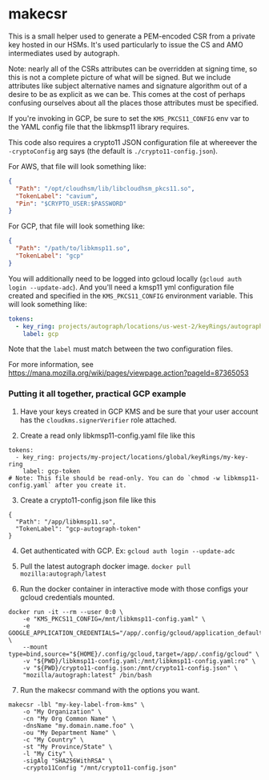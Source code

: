 # makecsr

This is a small helper used to generate a PEM-encoded CSR from a private key
hosted in our HSMs. It's used particularly to issue the CS and AMO intermediates
used by autograph.

Note: nearly all of the CSRs attributes can be overridden at signing time, so
this is not a complete picture of what will be signed. But we include attributes
like subject alternative names and signature algorithm out of a desire to be as
explicit as we can be. This comes at the cost of perhaps confusing ourselves
about all the places those attributes must be specified.

If you're invoking in GCP, be sure to set the `KMS_PKCS11_CONFIG` env var to the
YAML config file that the libkmsp11 library requires.

This code also requires a crypto11 JSON configuration file at whereever the
`-cryptoConfig` arg says (the default is `./crypto11-config.json`).

For AWS, that file will look something like:

```json
{
  "Path": "/opt/cloudhsm/lib/libcloudhsm_pkcs11.so",
  "TokenLabel": "cavium",
  "Pin": "$CRYPTO_USER:$PASSWORD"
}
```

For GCP, that file will look something like:

```json
{
  "Path": "/path/to/libkmsp11.so",
  "TokenLabel": "gcp"
}
```

You will additionally need to be logged into gcloud locally (`gcloud auth login
--update-adc`). And you'll need a kmsp11 yml configuration file created and
specified in the `KMS_PKCS11_CONFIG` environment variable. This will look
something like:

```yaml
tokens:
  - key_ring: projects/autograph/locations/us-west-2/keyRings/autograph-keyring
    label: gcp
```

Note that the `label` must match between the two configuration files.

For more information, see
https://mana.mozilla.org/wiki/pages/viewpage.action?pageId=87365053

### Putting it all together, practical GCP example
1. Have your keys created in GCP KMS and be sure that your user account has the `cloudkms.signerVerifier` role attached.

2. Create a read only libkmsp11-config.yaml file like this
```
tokens:
  - key_ring: projects/my-project/locations/global/keyRings/my-key-ring
    label: gcp-token
# Note: This file should be read-only. You can do `chmod -w libkmsp11-config.yaml` after you create it.
```

3. Create a crypto11-config.json file like this
```
{
  "Path": "/app/libkmsp11.so",
  "TokenLabel": "gcp-autograph-token"
}
```

4. Get authenticated with GCP. Ex: `gcloud auth login --update-adc`

5. Pull the latest autograph docker image. `docker pull mozilla:autograph/latest`

6. Run the docker container in interactive mode with those configs your gcloud credentials mounted.
```
docker run -it --rm --user 0:0 \
    -e "KMS_PKCS11_CONFIG=/mnt/libkmsp11-config.yaml" \
    -e GOOGLE_APPLICATION_CREDENTIALS="/app/.config/gcloud/application_default_credentials.json" \
    --mount type=bind,source="${HOME}/.config/gcloud,target=/app/.config/gcloud" \
    -v "${PWD}/libkmsp11-config.yaml:/mnt/libkmsp11-config.yaml:ro" \
    -v "${PWD}/crypto11-config.json:/mnt/crypto11-config.json" \
    "mozilla/autograph:latest" /bin/bash
```

7. Run the makecsr command with the options you want.
```
makecsr -lbl "my-key-label-from-kms" \
    -o "My Organization" \
    -cn "My Org Common Name" \
    -dnsName "my.domain.name.foo" \
    -ou "My Department Name" \
    -c "My Country" \
    -st "My Province/State" \
    -l "My City" \
    -sigAlg "SHA256WithRSA" \
    -crypto11Config "/mnt/crypto11-config.json"
```
